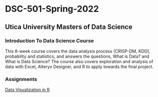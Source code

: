 # DSC-501-Spring-2022
## Utica University Masters of Data Science
### Introduction To Data Science Course
This 8-week course covers the data analysis process (CRISP-DM, KDD), probability and statistics, and answers the questions, What is Data? and What is Data Science? The course also covers exploration and analysis of data with Excel, Alteryx Designer, and R to apply towards the final project.

### Assignments
[Data Visualization in R](Assignments/data_visualization_assignment.Rmd)
<br/><br/>

